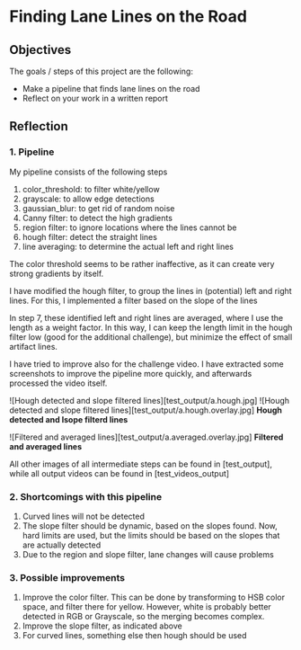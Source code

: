 # **Finding Lane Lines on the Road** 

## Objectives

The goals / steps of this project are the following:
* Make a pipeline that finds lane lines on the road
* Reflect on your work in a written report


## Reflection

### 1. Pipeline
My pipeline consists of the following steps
1. color_threshold: to filter white/yellow
2. grayscale: to allow edge detections
3. gaussian_blur: to get rid of random noise
4. Canny filter: to detect the high gradients
5. region filter: to ignore locations where the lines cannot be
6. hough filter: detect the straight lines
7. line averaging: to determine the actual left and right lines

The color threshold seems to be rather inaffective, as it can create very strong gradients by itself.

I have modified the hough filter, to group the lines in (potential) left and right lines. For this, I implemented a filter based on the slope of the lines

In step 7, these identified left and right lines are averaged, where I use the length as a weight factor. In this way, I can keep the length limit in the hough filter low (good for the additional challenge), but minimize the effect of small artifact lines.

I have tried to improve also for the challenge video. I have extracted some screenshots to improve the pipeline more quickly, and afterwards processed the video itself.

![Hough detected and slope filtered lines][test_output/a.hough.jpg]
![Hough detected and slope filtered lines][test_output/a.hough.overlay.jpg]
**Hough detected and lsope filterd lines**

![Filtered and averaged lines][test_output/a.averaged.overlay.jpg]
**Filtered and averaged lines**

All other images of all intermediate steps can be found in [test_output], while all output videos can be found in [test_videos_output]


### 2. Shortcomings with this pipeline
1. Curved lines will not be detected
2. The slope filter should be dynamic, based on the slopes found. Now, hard limits are used, but the limits should be based on the slopes that are actually detected
3. Due to the region and slope filter, lane changes will cause problems


### 3. Possible improvements
1. Improve the color filter. This can be done by transforming to HSB color space, and filter there for yellow. However, white is probably better detected in RGB or Grayscale, so the merging becomes complex.
2. Improve the slope filter, as indicated above
3. For curved lines, something else then hough should be used

